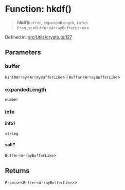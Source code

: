 # Function: hkdf()

> **hkdf**(`buffer`, `expandedLength`, `info`): `Promise`\<`Buffer`\<`ArrayBufferLike`\>\>

Defined in: [src/Utils/crypto.ts:127](https://github.com/Fokusdotid/Baileys/blob/039f28db78950e3bac7c407f144ea390dcdf207d/src/Utils/crypto.ts#L127)

## Parameters

### buffer

`Uint8Array`\<`ArrayBufferLike`\> | `Buffer`\<`ArrayBufferLike`\>

### expandedLength

`number`

### info

#### info?

`string`

#### salt?

`Buffer`\<`ArrayBufferLike`\>

## Returns

`Promise`\<`Buffer`\<`ArrayBufferLike`\>\>
